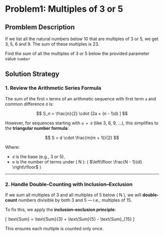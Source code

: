 # Problem1:  Multiples of 3 or 5

## Promblem Description

If we list all the natural numbers below 10 that are multiples of 3 or 5, we get 3, 5, 6 and 9. The sum of these multiples is 23.

Find the sum of all the multiples of 3 or 5 below the provided parameter value `number`

## Solution Strategy

### 1. Review the Arithmetic Series Formula

The sum of the first `n` terms of an arithmetic sequence with first term `a` and common difference `d` is:

$$
S_n = \frac{n}{2} \cdot (2a + (n - 1)d) ]
$$

However, for sequences starting with `a = d` (like 3, 6, 9, ...), this simplifies to the **triangular number formula**:

$$
S = d \cdot \frac{m(m + 1)}{2}
$$

Where:

* `d` is the base (e.g., 3 or 5),
* &#x20;`m`  is the number of terms under ( N ): ( $\left\lfloor \frac{N - 1}{d} \right\rfloor$ )

***

### 2. Handle Double-Counting with Inclusion–Exclusion

If we sum all multiples of 3 and all multiples of 5 below ( N ), we will **double-count** numbers divisible by both 3 and 5 — i.e., multiples of 15.

To fix this, we apply the **inclusion–exclusion principle**:

\[ \text{Sum} = \text{Sum}_{3} + \text{Sum}_{5} - \text{Sum}\_{15} ]

This ensures each multiple is counted only once.
